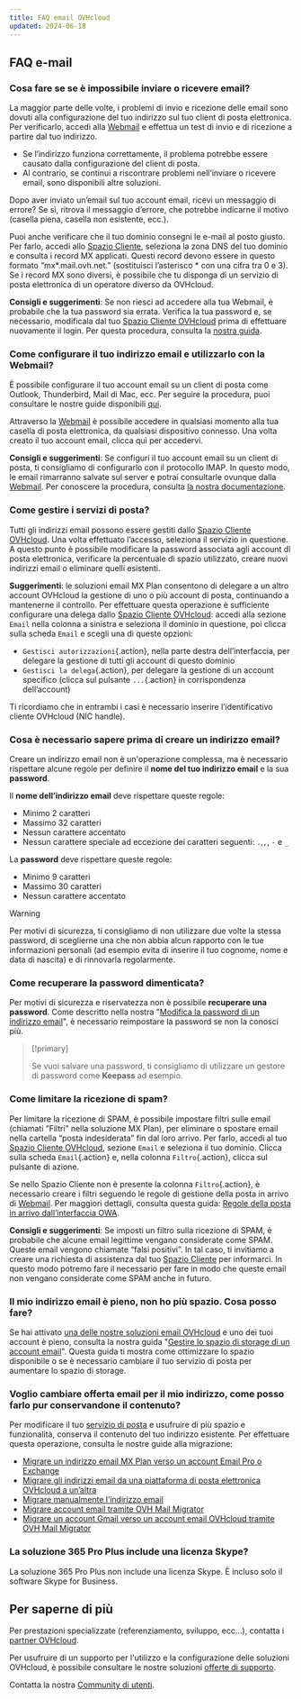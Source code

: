 ```yaml
---
title: FAQ email OVHcloud
updated: 2024-06-18
---
```


## FAQ e-mail

### Cosa fare se se è impossibile inviare o ricevere email?

La maggior parte delle volte, i problemi di invio e ricezione delle email sono dovuti alla configurazione del tuo indirizzo sul tuo client di posta elettronica. Per verificarlo, accedi alla [Webmail](/links/web/email) e effettua un test di invio e di ricezione a partire dal tuo indirizzo.

- Se l’indirizzo funziona correttamente, il problema potrebbe essere causato dalla configurazione del client di posta.
- Al contrario, se continui a riscontrare problemi nell’inviare o ricevere email, sono disponibili altre soluzioni.

Dopo aver inviato un’email sul tuo account email, ricevi un messaggio di errore? Se sì, ritrova il messaggio d’errore, che potrebbe indicarne il motivo (casella piena, casella non esistente, ecc.).

Puoi anche verificare che il tuo dominio consegni le e-mail al posto giusto. Per farlo, accedi allo [Spazio Cliente](/links/manager), seleziona la zona DNS del tuo dominio e consulta i record MX applicati. Questi record devono essere in questo formato “mx\*.mail.ovh.net.” (sostituisci l’asterisco \* con una cifra tra 0 e 3).
Se i record MX sono diversi, è possibile che tu disponga di un servizio di posta elettronica di un operatore diverso da OVHcloud.

**Consigli e suggerimenti**: Se non riesci ad accedere alla tua Webmail, è probabile che la tua password sia errata. Verifica la tua password e, se necessario, modificala dal tuo [Spazio Cliente OVHcloud](/links/manager) prima di effettuare nuovamente il login. Per questa procedura, consulta la [nostra guida](/pages/web_cloud/email_and_collaborative_solutions/mx_plan/email_change_password).

### Come configurare il tuo indirizzo email e utilizzarlo con la Webmail?

È possibile configurare il tuo account email su un client di posta come Outlook, Thunderbird, Mail di Mac, ecc.
Per seguire la procedura, puoi consultare le nostre guide disponibili [qui](/products/web-cloud-email-collaborative-solutions-mx-plan).

Attraverso la [Webmail](/links/web/email) è possibile accedere in qualsiasi momento alla tua casella di posta elettronica, da qualsiasi dispositivo connesso. Una volta creato il tuo account email, clicca qui per accedervi.

**Consigli e suggerimenti**: Se configuri il tuo account email su un client di posta, ti consigliamo di configurarlo con il protocollo IMAP. In questo modo, le email rimarranno salvate sul server e potrai consultarle ovunque dalla [Webmail](/links/web/email). Per conoscere la procedura, consulta [la nostra documentazione](/pages/web_cloud/email_and_collaborative_solutions/mx_plan/email_generalities).

### Come gestire i servizi di posta? 

Tutti gli indirizzi email possono essere gestiti dallo [Spazio Cliente OVHcloud](/links/manager). Una volta effettuato l’accesso, seleziona il servizio in questione. A questo punto è possibile modificare la password associata agli account di posta elettronica, verificare la percentuale di spazio utilizzato, creare nuovi indirizzi email o eliminare quelli esistenti.

**Suggerimenti**: le soluzioni email MX Plan consentono di delegare a un altro account OVHcloud la gestione di uno o più account di posta, continuando a mantenerne il controllo. Per effettuare questa operazione è sufficiente configurare una delega dallo [Spazio Cliente OVHcloud](/links/manager): accedi alla sezione `Email` nella colonna a sinistra e seleziona il dominio in questione, poi clicca sulla scheda `Email` e scegli una di queste opzioni:

- `Gestisci autorizzazioni`{.action}, nella parte destra dell’interfaccia, per delegare la gestione di tutti gli account di questo dominio
- `Gestisci la delega`{.action}, per delegare la gestione di un account specifico (clicca sul pulsante `...`{.action} in corrispondenza dell’account)

Ti ricordiamo che in entrambi i casi è necessario inserire l’identificativo cliente OVHcloud (NIC handle).

### Cosa è necessario sapere prima di creare un indirizzo email?

Creare un indirizzo email non è un'operazione complessa, ma è necessario rispettare alcune regole per definire il **nome del tuo indirizzo email** e la sua **password**.

Il **nome dell’indirizzo email** deve rispettare queste regole:

- Minimo 2 caratteri
- Massimo 32 caratteri
- Nessun carattere accentato
- Nessun carattere speciale ad eccezione dei caratteri seguenti: `.`,`,`, `-` e `_`

La **password** deve rispettare queste regole:

- Minimo 9 caratteri
- Massimo 30 caratteri
- Nessun carattere accentato

> [!warning]
> Per motivi di sicurezza, ti consigliamo di non utilizzare due volte la stessa password, di sceglierne una che non abbia alcun rapporto con le tue informazioni personali (ad esempio evita di inserire il tuo cognome, nome e data di nascita) e di rinnovarla regolarmente.

### Come recuperare la password dimenticata?

Per motivi di sicurezza e riservatezza non è possibile **recuperare una password**. Come descritto nella nostra "[Modifica la password di un indirizzo email](/pages/web_cloud/email_and_collaborative_solutions/mx_plan/email_change_password)", è necessario reimpostare la password se non la conosci più.

> [!primary]
>
> Se vuoi salvare una password, ti consigliamo di utilizzare un gestore di password come **Keepass** ad esempio.

### Come limitare la ricezione di spam?  

Per limitare la ricezione di SPAM, è possibile impostare filtri sulle email (chiamati “Filtri” nella soluzione MX Plan), per eliminare o spostare email nella cartella “posta indesiderata” fin dal loro arrivo.
Per farlo, accedi al tuo [Spazio Cliente OVHcloud](/links/manager), sezione `Email` e seleziona il tuo dominio. Clicca sulla scheda `Email`{.action} e, nella colonna `Filtro`{.action}, clicca sul pulsante di azione.

Se nello Spazio Cliente non è presente la colonna `Filtro`{.action}, è necessario creare i filtri seguendo le regole di gestione della posta in arrivo di [Webmail](/links/web/email). Per maggiori dettagli, consulta questa guida: [Regole della posta in arrivo dall’interfaccia OWA](/pages/web_cloud/email_and_collaborative_solutions/using_the_outlook_web_app_webmail/creating-inbox-rules-in-owa-mx-plan).

**Consigli e suggerimenti**: Se imposti un filtro sulla ricezione di SPAM, è probabile che alcune email legittime vengano considerate come SPAM. Queste email vengono chiamate “falsi positivi”. In tal caso, ti invitiamo a creare una richiesta di assistenza dal tuo [Spazio Cliente](/links/manager) per informarci. In questo modo potremo fare il necessario per fare in modo che queste email non vengano considerate come SPAM anche in futuro.

### Il mio indirizzo email è pieno, non ho più spazio. Cosa posso fare?

Se hai attivato [una delle nostre soluzioni email OVHcloud](/links/web/emails) e uno dei tuoi account è pieno, consulta la nostra guida "[Gestire lo spazio di storage di un account email](/pages/web_cloud/email_and_collaborative_solutions/troubleshooting/email_manage_quota)". Questa guida ti mostra come ottimizzare lo spazio disponibile o se è necessario cambiare il tuo servizio di posta per aumentare lo spazio di storage.

### Voglio cambiare offerta email per il mio indirizzo, come posso farlo pur conservandone il contenuto?

Per modificare il tuo [servizio di posta](/links/web/emails) e usufruire di più spazio e funzionalità, conserva il contenuto del tuo indirizzo esistente. Per effettuare questa operazione, consulta le nostre guide alla migrazione:

- [Migrare un indirizzo email MX Plan verso un account Email Pro o Exchange](/pages/web_cloud/email_and_collaborative_solutions/migrating/migration_control_panel)
- [Migrare gli indirizzi email da una piattaforma di posta elettronica OVHcloud a un’altra](/pages/web_cloud/email_and_collaborative_solutions/migrating/migration_control_panel)
- [Migrare manualmente l’indirizzo email](/pages/web_cloud/email_and_collaborative_solutions/migrating/manual_email_migration)
- [Migrare account email tramite OVH Mail Migrator](/pages/web_cloud/email_and_collaborative_solutions/migrating/migration_omm)
- [Migrare un account Gmail verso un account email OVHcloud tramite OVH Mail Migrator](/pages/web_cloud/email_and_collaborative_solutions/migrating/security_gmail)

### La soluzione 365 Pro Plus include una licenza Skype?  

La soluzione 365 Pro Plus non include una licenza Skype. È incluso solo il software Skype for Business.

## Per saperne di più <a name="go-further"></a>

Per prestazioni specializzate (referenziamento, sviluppo, ecc...), contatta i [partner OVHcloud](/links/partner).

Per usufruire di un supporto per l'utilizzo e la configurazione delle soluzioni OVHcloud, è possibile consultare le nostre soluzioni [offerte di supporto](/links/support).

Contatta la nostra [Community di utenti](/https://community.ovh.com/en/).
